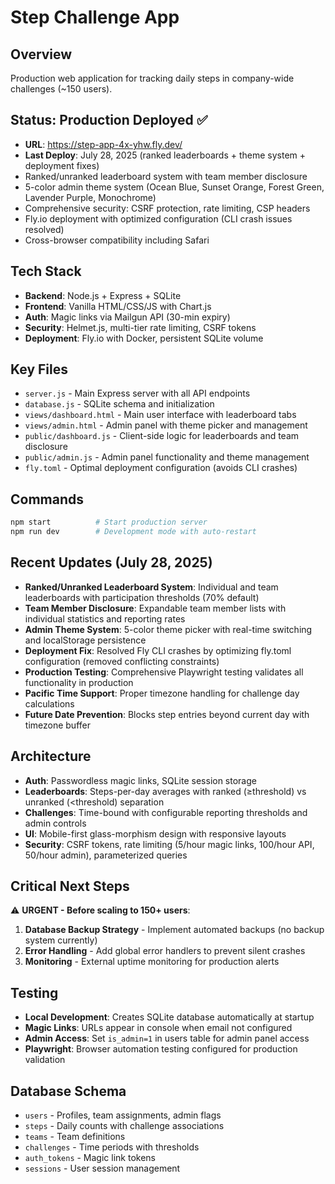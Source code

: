 # Step Challenge App

## Overview
Production web application for tracking daily steps in company-wide challenges (~150 users).

## Status: Production Deployed ✅
- **URL**: https://step-app-4x-yhw.fly.dev/
- **Last Deploy**: July 28, 2025 (ranked leaderboards + theme system + deployment fixes)
- Ranked/unranked leaderboard system with team member disclosure
- 5-color admin theme system (Ocean Blue, Sunset Orange, Forest Green, Lavender Purple, Monochrome)
- Comprehensive security: CSRF protection, rate limiting, CSP headers
- Fly.io deployment with optimized configuration (CLI crash issues resolved)
- Cross-browser compatibility including Safari

## Tech Stack
- **Backend**: Node.js + Express + SQLite
- **Frontend**: Vanilla HTML/CSS/JS with Chart.js
- **Auth**: Magic links via Mailgun API (30-min expiry)
- **Security**: Helmet.js, multi-tier rate limiting, CSRF tokens
- **Deployment**: Fly.io with Docker, persistent SQLite volume

## Key Files
- `server.js` - Main Express server with all API endpoints
- `database.js` - SQLite schema and initialization
- `views/dashboard.html` - Main user interface with leaderboard tabs
- `views/admin.html` - Admin panel with theme picker and management
- `public/dashboard.js` - Client-side logic for leaderboards and team disclosure
- `public/admin.js` - Admin panel functionality and theme management
- `fly.toml` - Optimal deployment configuration (avoids CLI crashes)

## Commands
```bash
npm start          # Start production server
npm run dev        # Development mode with auto-restart
```

## Recent Updates (July 28, 2025)
- **Ranked/Unranked Leaderboard System**: Individual and team leaderboards with participation thresholds (70% default)
- **Team Member Disclosure**: Expandable team member lists with individual statistics and reporting rates
- **Admin Theme System**: 5-color theme picker with real-time switching and localStorage persistence
- **Deployment Fix**: Resolved Fly CLI crashes by optimizing fly.toml configuration (removed conflicting constraints)
- **Production Testing**: Comprehensive Playwright testing validates all functionality in production
- **Pacific Time Support**: Proper timezone handling for challenge day calculations
- **Future Date Prevention**: Blocks step entries beyond current day with timezone buffer

## Architecture
- **Auth**: Passwordless magic links, SQLite session storage
- **Leaderboards**: Steps-per-day averages with ranked (≥threshold) vs unranked (<threshold) separation
- **Challenges**: Time-bound with configurable reporting thresholds and admin controls
- **UI**: Mobile-first glass-morphism design with responsive layouts
- **Security**: CSRF tokens, rate limiting (5/hour magic links, 100/hour API, 50/hour admin), parameterized queries

## Critical Next Steps
⚠️ **URGENT - Before scaling to 150+ users**:
1. **Database Backup Strategy** - Implement automated backups (no backup system currently)
2. **Error Handling** - Add global error handlers to prevent silent crashes
3. **Monitoring** - External uptime monitoring for production alerts

## Testing
- **Local Development**: Creates SQLite database automatically at startup
- **Magic Links**: URLs appear in console when email not configured
- **Admin Access**: Set `is_admin=1` in users table for admin panel access
- **Playwright**: Browser automation testing configured for production validation

## Database Schema
- `users` - Profiles, team assignments, admin flags
- `steps` - Daily counts with challenge associations
- `teams` - Team definitions
- `challenges` - Time periods with thresholds
- `auth_tokens` - Magic link tokens
- `sessions` - User session management
